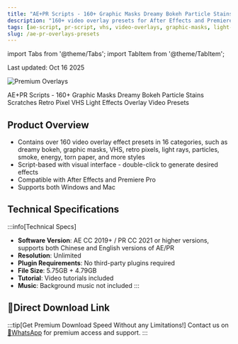 ```yaml
---
title: "AE+PR Scripts - 160+ Graphic Masks Dreamy Bokeh Particle Stains Scratches Retro Pixel VHS Light Effects Overlay Video Presets"
description: "160+ video overlay presets for After Effects and Premiere including dreamy bokeh, graphic masks, VHS, retro pixel, light rays, particles, smoke, energy, and more."
tags: [ae-script, pr-script, vhs, video-overlays, graphic-masks, light-effect, particle-assets, videohive]
slug: /ae-pr-overlays-presets
---
```


import Tabs from '@theme/Tabs';
import TabItem from '@theme/TabItem';

Last updated: Oct 16 2025

![Premium Overlays](https://www.gfxcamp.com/wp-content/uploads/2025/10/Premium-Overlays.jpg)

AE+PR Scripts - 160+ Graphic Masks Dreamy Bokeh Particle Stains Scratches Retro Pixel VHS Light Effects Overlay Video Presets

## Product Overview

- Contains over 160 video overlay effect presets in 16 categories, such as dreamy bokeh, graphic masks, VHS, retro pixels, light rays, particles, smoke, energy, torn paper, and more styles
- Script-based with visual interface - double-click to generate desired effects
- Compatible with After Effects and Premiere Pro
- Supports both Windows and Mac

## Technical Specifications

:::info[Technical Specs]
- **Software Version**: AE CC 2019+ / PR CC 2021 or higher versions, supports both Chinese and English versions of AE/PR
- **Resolution**: Unlimited
- **Plugin Requirements**: No third-party plugins required
- **File Size**: 5.75GB + 4.79GB
- **Tutorial**: Video tutorials included
- **Music**: Background music not included
:::

## 🚀Direct Download Link
:::tip[Get Premium Download Speed Without any Limitations!]
Contact us on [💬WhatsApp](https://wa.me/+8613237610083) for premium  access and support.
:::
